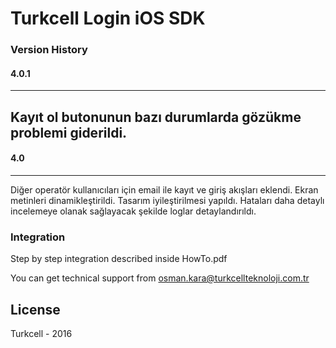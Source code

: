 # Turkcell Login iOS SDK 
### Version History

#### 4.0.1
---
Kayıt ol butonunun bazı durumlarda gözükme problemi giderildi.
---
#### 4.0
---
Diğer operatör kullanıcıları için email ile kayıt ve giriş akışları eklendi.
Ekran metinleri dinamikleştirildi.
Tasarım iyileştirilmesi yapıldı.
Hataları daha detaylı incelemeye olanak sağlayacak şekilde loglar detaylandırıldı.

### Integration
Step by step integration described inside HowTo.pdf

You can get technical support from osman.kara@turkcellteknoloji.com.tr



License
----

Turkcell - 2016






